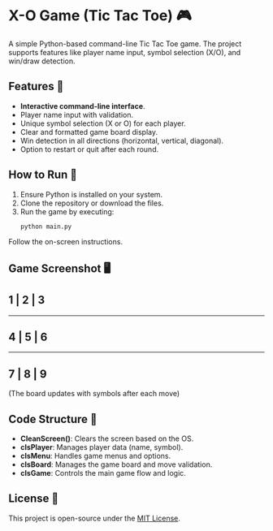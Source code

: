 # X-O Game (Tic Tac Toe) 🎮

A simple Python-based command-line Tic Tac Toe game. The project supports features like player name input, symbol selection (X/O), and win/draw detection.

## Features 🌟
- **Interactive command-line interface**.
- Player name input with validation.
- Unique symbol selection (X or O) for each player.
- Clear and formatted game board display.
- Win detection in all directions (horizontal, vertical, diagonal).
- Option to restart or quit after each round.

## How to Run 🚀
1. Ensure Python is installed on your system.
2. Clone the repository or download the files.
3. Run the game by executing:
   ```bash
   python main.py
   
Follow the on-screen instructions.


## Game Screenshot 🖥️
##  1  |  2  |  3
-------------
##  4  |  5  |  6
-------------
##  7  |  8  |  9
  
(The board updates with symbols after each move)

## Code Structure 🧩
- **CleanScreen()**: Clears the screen based on the OS.
- **clsPlayer**: Manages player data (name, symbol).
- **clsMenu**: Handles game menus and options.
- **clsBoard**: Manages the game board and move validation.
- **clsGame**: Controls the main game flow and logic.

## License 📄
This project is open-source under the [MIT License](LICENSE).
```
